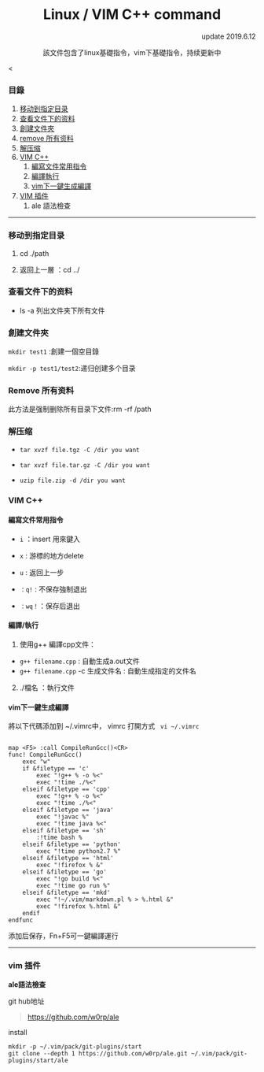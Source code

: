 <h1 align=center>Linux / VIM C++ command</h1>
<p align=right>update 2019.6.12</p>
<p align=center>該文件包含了linux基礎指令，vim下基礎指令，持续更新中</p>
<
<h3>目錄</h2>


1. [移动到指定目录](#)
1. [查看文件下的资料](#)
1. [創建文件夾](#)
1. [remove 所有资料](#)
1. [解压缩](#)
1. [VIM C++](#)
	1. [編寫文件常用指令](#)
	1. [編譯執行](#)
	1. [vim下一鍵生成編譯](#)
1. [VIM 插件](#)
	1. ale 語法檢查

---

<h3 id=>移动到指定目录</h4>

1. cd ./path

1. 返回上一層 ：cd ../ 

<h3 id=>查看文件下的资料</h4>

* ls -a 列出文件夹下所有文件

<h3 id=>創建文件夾</h4>

```mkdir test1``` :創建一個空目錄

```mkdir -p test1/test2```:递归创建多个目录

<h3 id=>Remove 所有资料</h4>


此方法是强制删除所有目录下文件:rm -rf /path


<h3 id=>解压缩</h4>

* ```tar xvzf file.tgz -C /dir you want```

* ```tar xvzf file.tar.gz -C /dir you want```

* ```uzip file.zip -d /dir you want```



<h3 id=>VIM C++</h4>

<h4>編寫文件常用指令</h4>

* ```i``` ：insert 用來鍵入

* ```x``` : 游標的地方delete

* ```u``` : 返回上一步

* ```：q!``` : 不保存強制退出

* ```：wq！```：保存后退出


<h4>編譯/執行</h4>

1. 使用g++ 編譯cpp文件：
* ```g++ filename.cpp``` : 自動生成a.out文件
* ```g++ filename.cpp``` -c 生成文件名 : 自動生成指定的文件名

2. ./檔名 ：執行文件

<h4>vim下一鍵生成編譯</h4>

將以下代碼添加到 ~/.vimrc中， vimrc 打開方式 ``` vi ~/.vimrc```
```

map <F5> :call CompileRunGcc()<CR>
func! CompileRunGcc()
	exec "w"
	if &filetype == 'c'
		exec "!g++ % -o %<"
		exec "!time ./%<"
	elseif &filetype == 'cpp'
		exec "!g++ % -o %<"
		exec "!time ./%<"
	elseif &filetype == 'java' 
		exec "!javac %" 
		exec "!time java %<"
	elseif &filetype == 'sh'
		:!time bash %
	elseif &filetype == 'python'
		exec "!time python2.7 %"
    elseif &filetype == 'html'
        exec "!firefox % &"
    elseif &filetype == 'go'
        exec "!go build %<"
        exec "!time go run %"
    elseif &filetype == 'mkd'
        exec "!~/.vim/markdown.pl % > %.html &"
        exec "!firefox %.html &"
	endif
endfunc

```

添加后保存，Fn+F5可一鍵編譯運行

---

<h3> vim 插件 </h4>

**ale語法檢查**

git hub地址
> https://github.com/w0rp/ale

install

```
mkdir -p ~/.vim/pack/git-plugins/start
git clone --depth 1 https://github.com/w0rp/ale.git ~/.vim/pack/git-plugins/start/ale
```



